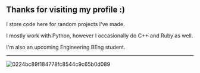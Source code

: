 **Thanks for visiting my profile :)**
------------------------------------------------------

I store code here for random projects I've made.

I mostly work with Python, however I occasionally do C++ and Ruby as well.

I'm also an upcoming Engineering BEng student.

------------------------------------------------------


![0224bc89f184778fc8544c9c65b0d089](https://github.com/90shree/90shree/assets/163702108/bafbebff-6ead-432a-8001-928696cd3859)


